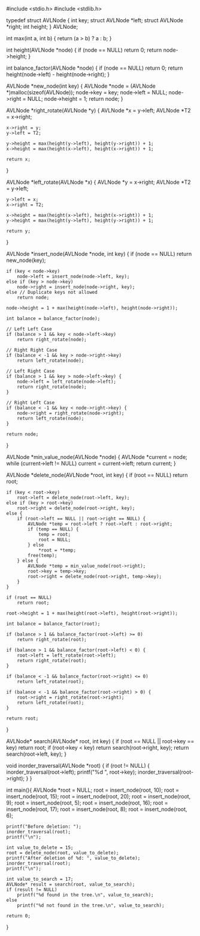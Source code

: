 #include <stdio.h>
#include <stdlib.h>

typedef struct AVLNode {
    int key;
    struct AVLNode *left;
    struct AVLNode *right;
    int height;
} AVLNode;

int max(int a, int b) {
    return (a > b) ? a : b;
}

int height(AVLNode *node) {
    if (node == NULL)
        return 0;
    return node->height;
}

int balance_factor(AVLNode *node) {
    if (node == NULL)
        return 0;
    return height(node->left) - height(node->right);
}

AVLNode *new_node(int key) {
    AVLNode *node = (AVLNode *)malloc(sizeof(AVLNode));
    node->key = key;
    node->left = NULL;
    node->right = NULL;
    node->height = 1;
    return node;
}

AVLNode *right_rotate(AVLNode *y) {
    AVLNode *x = y->left;
    AVLNode *T2 = x->right;

    x->right = y;
    y->left = T2;

    y->height = max(height(y->left), height(y->right)) + 1;
    x->height = max(height(x->left), height(x->right)) + 1;

    return x;
}

AVLNode *left_rotate(AVLNode *x) {
    AVLNode *y = x->right;
    AVLNode *T2 = y->left;

    y->left = x;
    x->right = T2;

    x->height = max(height(x->left), height(x->right)) + 1;
    y->height = max(height(y->left), height(y->right)) + 1;

    return y;
}

AVLNode *insert_node(AVLNode *node, int key) {
    if (node == NULL)
        return new_node(key);

    if (key < node->key)
        node->left = insert_node(node->left, key);
    else if (key > node->key)
        node->right = insert_node(node->right, key);
    else // Duplicate keys not allowed
        return node;

    node->height = 1 + max(height(node->left), height(node->right));

    int balance = balance_factor(node);

    // Left Left Case
    if (balance > 1 && key < node->left->key)
        return right_rotate(node);

    // Right Right Case
    if (balance < -1 && key > node->right->key)
        return left_rotate(node);

    // Left Right Case
    if (balance > 1 && key > node->left->key) {
        node->left = left_rotate(node->left);
        return right_rotate(node);
    }

    // Right Left Case
    if (balance < -1 && key < node->right->key) {
        node->right = right_rotate(node->right);
        return left_rotate(node);
    }

    return node;
}

AVLNode *min_value_node(AVLNode *node) {
    AVLNode *current = node;
    while (current->left != NULL)
        current = current->left;
    return current;
}

AVLNode *delete_node(AVLNode *root, int key) {
    if (root == NULL)
        return root;

    if (key < root->key)
        root->left = delete_node(root->left, key);
    else if (key > root->key)
        root->right = delete_node(root->right, key);
    else {
        if (root->left == NULL || root->right == NULL) {
            AVLNode *temp = root->left ? root->left : root->right;
            if (temp == NULL) {
                temp = root;
                root = NULL;
            } else
                *root = *temp;
            free(temp);
        } else {
            AVLNode *temp = min_value_node(root->right);
            root->key = temp->key;
            root->right = delete_node(root->right, temp->key);
        }
    }

    if (root == NULL)
        return root;

    root->height = 1 + max(height(root->left), height(root->right));

    int balance = balance_factor(root);

    if (balance > 1 && balance_factor(root->left) >= 0)
        return right_rotate(root);

    if (balance > 1 && balance_factor(root->left) < 0) {
        root->left = left_rotate(root->left);
        return right_rotate(root);
    }

    if (balance < -1 && balance_factor(root->right) <= 0)
        return left_rotate(root);

    if (balance < -1 && balance_factor(root->right) > 0) {
        root->right = right_rotate(root->right);
        return left_rotate(root);
    }

    return root;
}

AVLNode* search(AVLNode* root, int key) {
    if (root == NULL || root->key == key)
        return root;
    if (root->key < key)
        return search(root->right, key);
    return search(root->left, key);
}

void inorder_traversal(AVLNode *root) {
    if (root != NULL) {
        inorder_traversal(root->left);
        printf("%d ", root->key);
        inorder_traversal(root->right);
    }
}

int main(){
    AVLNode *root = NULL;
	root = insert_node(root, 10);
    root = insert_node(root, 15); 
    root = insert_node(root, 20); 
    root = insert_node(root, 9);
    root = insert_node(root, 5);
    root = insert_node(root, 16);
    root = insert_node(root, 17);
    root = insert_node(root, 8);
    root = insert_node(root, 6);

    printf("Before deletion: ");
    inorder_traversal(root);
    printf("\n");

    int value_to_delete = 15;
    root = delete_node(root, value_to_delete);
    printf("After deletion of %d: ", value_to_delete);
    inorder_traversal(root);
    printf("\n");

    int value_to_search = 17;
    AVLNode* result = search(root, value_to_search);
    if (result != NULL)
        printf("%d found in the tree.\n", value_to_search);
    else
        printf("%d not found in the tree.\n", value_to_search);

    return 0;
}

